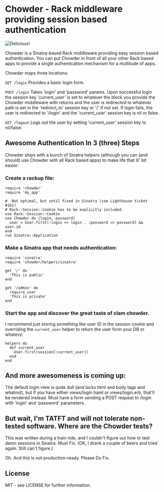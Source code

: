 # Chowder - Rack middleware providing session based authentication

![Delicious!](http://cucinatestarossa.blogs.com/photos/uncategorized/hogisland_clamchowder.gif)

Chowder is a Sinatra-based Rack middleware providing easy session based
authentication. You can put Chowder in front of all your other Rack based apps
to provide a single authentication mechanism for a multitude of apps.

Chowder maps three locations:

`GET /login`
  Provides a basic login form.

`POST /login`
  Takes 'login' and 'password' params.
  Upon successful login the session key 'current_user' is set to whatever
  the block you provide the Chowder middleware with returns and the user is
  redirected to whatever path is set in the 'redirect_to' session key or  '/'
  if not set. If login fails, the user is redirected to '/login' and the
  'current_user' session key is nil or false.

`GET /logout`
  Logs out the user by setting 'current_user' session key to nil/false.

## Awesome Authentication In 3 (three) Steps
Chowder ships with a bunch of Sinatra helpers (although you can (and should)
use Chowder with all Rack based apps) to make life that lil' bit easier:

### Create a rackup file:
    
    require 'chowder'
    require 'my_app'
    
    #  Not optimal, but until fixed in Sinatra (see Lighthouse ticket #161)
    # Rack::Session::Cookie has to be explicitly included.
    use Rack::Session::Cookie 
    use Chowder do |login, password|
      user = User.first(:login => login , :password => password) && user.id
    end
    run Sinatra::Application
    
### Make a Sinatra app that needs authentication:
    
    require 'sinatra'
    require 'chowder/helpers/sinatra'
    
    get '/' do
      'This is public'
    end
    
    get '/admin' do
      require_user
      'This is private'
    end
    
### Start the app and discover the great taste of clam chowder.

I recommend just storing something like user ID in the session cookie and
overriding the `current_user` helper to return the user form your DB or
whatevz:

    helpers do
      def current_user
        User.first(session[:current_user])
      end
    end

## And more awesomeness is coming up:
The default login view is quite dull (and lacks html and body tags and whatnot),
but if you have either views/login.haml or views/login.erb, that'll be rendered
instead. Must have a form sending a POST request to /login with 'login' and 
'password' parameters.

## But wait, I'm TATFT and will not tolerate non-tested software. Where are the Chowder tests?
This was written during a train ride, and I couldn't figure out how to test
damn sessions in Sinatra. Must Fix. (OK, I drank a couple of beers and tried
again. Still can't figure.)

Oh. And this is not production-ready. Please Do Fix.

## License
MIT - see LICENSE for further information.
